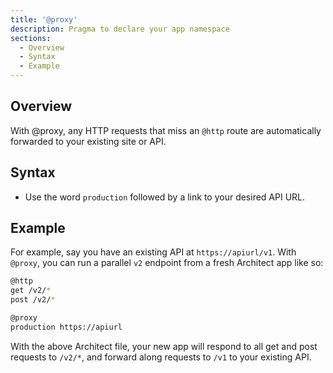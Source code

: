 ```yaml
---
title: '@proxy'
description: Pragma to declare your app namespace
sections:
  - Overview
  - Syntax
  - Example
---
```


## Overview

With @proxy, any HTTP requests that miss an `@http` route are automatically forwarded to your existing site or API. 

## Syntax

- Use the word `production` followed by a link to your desired API URL.

## Example

For example, say you have an existing API at `https://apiurl/v1`. With `@proxy`, you can run a parallel `v2` endpoint from a fresh Architect app like so:

```bash
@http
get /v2/*
post /v2/*

@proxy
production https://apiurl
```

With the above Architect file, your new app will respond to all get and post requests to `/v2/*`, and forward along requests to `/v1` to your existing API.
